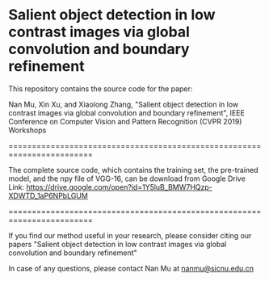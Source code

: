 # Salient object detection in low contrast images via global convolution and boundary refinement
This repository contains the source code for the paper: 

Nan Mu, Xin Xu, and Xiaolong Zhang, "Salient object detection in low contrast images via global convolution and boundary refinement", IEEE Conference on Computer Vision and Pattern Recognition (CVPR 2019) Workshops  

========================================================================

The complete source code, which contains the training set, the pre-trained model, and the npy file of VGG-16, can be download from
Google Drive Link: https://drive.google.com/open?id=1Y5luB_BMW7HQzp-XDWTD_1aP6NPbLGUM

======================================================================== 

If you find our method useful in your research, please consider citing our papers "Salient object detection in low contrast images via global convolution and boundary refinement"

In case of any questions, please contact Nan Mu at nanmu@sicnu.edu.cn
